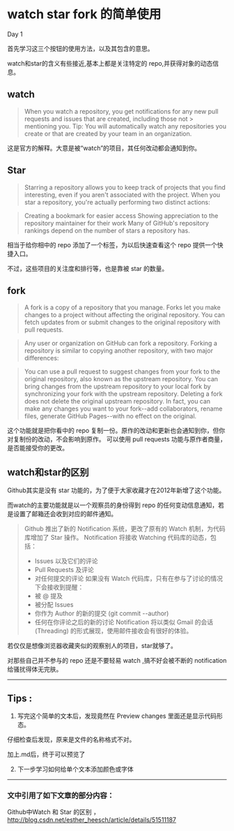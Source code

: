 # watch star fork 的简单使用

Day 1

首先学习这三个按钮的使用方法，以及其包含的意思。

watch和star的含义有些接近,基本上都是关注特定的 repo,并获得对象的动态信息。

## watch

> When you watch a repository, you get notifications for any new pull requests and issues that are created, including those not > mentioning you.
> Tip: You will automatically watch any repositories you create or that are created by your team in an organization.

这是官方的解释。大意是被“watch”的项目，其任何改动都会通知到你。

## Star

> Starring a repository allows you to keep track of projects that you find interesting, even if you aren't associated with the project.
> When you star a repository, you're actually performing two distinct actions:

> Creating a bookmark for easier access
> Showing appreciation to the repository maintainer for their work
> Many of GitHub's repository rankings depend on the number of stars a repository has.

相当于给你相中的 repo 添加了一个标签，为以后快速查看这个 repo 提供一个快捷入口。

不过，这些项目的关注度和排行等，也是靠被 star 的数量。

## fork

> A fork is a copy of a repository that you manage. Forks let you make changes to a project without affecting the original repository. You can fetch updates from or submit changes to the original repository with pull requests.

> Any user or organization on GitHub can fork a repository. Forking a repository is similar to copying another repository, with two major differences:

> You can use a pull request to suggest changes from your fork to the original repository, also known as the upstream repository.
> You can bring changes from the upstream repository to your local fork by synchronizing your fork with the upstream repository.
> Deleting a fork does not delete the original upstream repository. In fact, you can make any changes you want to your fork--add collaborators, rename files, generate GitHub Pages--with no effect on the original.

这个功能就是把你看中的 repo 复制一份。原作的改动和更新也会通知到你，但你对复制份的改动，不会影响到原作。
可以使用 pull requests 功能与原作者商量，是否能接受你的更改。

## watch和star的区别

Github其实是没有 star 功能的，为了便于大家收藏才在2012年新增了这个功能。

而watch的主要功能就是以一个观察员的身份得到 repo 的任何变动信息通知，若是设置了邮箱还会收到对应的邮件通知。

> Github 推出了新的 Notification 系统，更改了原有的 Watch 机制，为代码库增加了 Star 操作。
Notification 将接收 Watching 代码库的动态，包括：
> * Issues 以及它们的评论
> * Pull Requests 及评论
> * 对任何提交的评论
> 如果没有 Watch 代码库，只有在参与了讨论的情况下会接收到提醒：
> * 被 @ 提及
> * 被分配 Issues
> * 你作为 Author 的新的提交 (git commit --author)
> * 任何在你评论之后的新的讨论
> Notification 将以类似 Gmail 的会话 (Threading) 的形式展现，使用邮件接收会有很好的体验。

若仅仅是想像浏览器收藏夹似的观察别人的项目，star就够了。

对那些自己并不参与的 repo 还是不要轻易 watch ,搞不好会被不断的 notification 给骚扰得体无完肤。


---

## Tips :

1. 写完这个简单的文本后，发现竟然在 Preview changes 里面还是显示代码形态。

仔细检查后发现，原来是文件的名称格式不对。

加上.md后，终于可以预览了

2. 下一步学习如何给单个文本添加颜色或字体

---
### 文中引用了如下文章的部分内容：

Github中Watch 和 Star 的区别 ，http://blog.csdn.net/esther_heesch/article/details/51511187
